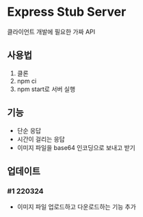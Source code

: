 # Express Stub Server
클라이언트 개발에 필요한 가짜 API

## 사용법
1. 클론
2. npm ci
3. npm start로 서버 실행


## 기능
- 단순 응답
- 시간이 걸리는 응답
- 이미지 파일을 base64 인코딩으로 보내고 받기 


## 업데이트
### #1 220324
- 이미지 파일 업로드하고 다운로드하는 기능 추가 